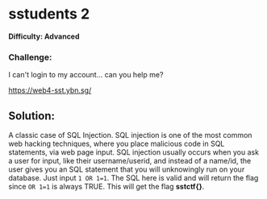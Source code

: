 # sstudents 2
**Difficulty: Advanced**
### Challenge:
I can't login to my account... can you help me?

https://web4-sst.ybn.sg/

## Solution:
A classic case of SQL Injection.
SQL injection is one of the most common web hacking techniques, where you place malicious code in SQL statements, via web page input.
SQL injection usually occurs when you ask a user for input, like their username/userid, and instead of a name/id, the user gives you an SQL statement that you will unknowingly run on your database.
Just input `1 OR 1=1`. The SQL here is valid and will return the flag since `OR 1=1` is always TRUE.
This will get the flag **sstctf{}**.